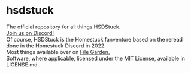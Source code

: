 # hsdstuck
The official repository for all things HSDStuck. <br/>
<a href="https://discord.gg/G4Pe2zVcpZ/">Join us on Discord!</a><br/>
Of course, HSDStuck is the Homestuck fanventure based on the reread done in the Homestuck Discord in 2022.<br/>
Most things available over on <a href="https://file.garden/YzePP9T39TTHP4uH/hsdstuck">File Garden.</a><br/>
Software, where applicable, licensed under the MIT License, available in LICENSE.md
